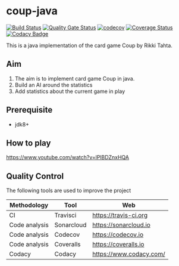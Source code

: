 # coup-java
[![Build Status](https://travis-ci.org/thomashan/coup-java.svg?branch=master)](https://travis-ci.org/thomashan/coup-java)
[![Quality Gate Status](https://sonarcloud.io/api/project_badges/measure?project=thomashan_coup-java&metric=alert_status)](https://sonarcloud.io/dashboard?id=thomashan_coup-java)
[![codecov](https://codecov.io/gh/thomashan/coup-java/branch/master/graph/badge.svg)](https://codecov.io/gh/thomashan/coup-java)
[![Coverage Status](https://coveralls.io/repos/github/thomashan/coup-java/badge.svg?branch=master)](https://coveralls.io/github/thomashan/coup-java?branch=master)
[![Codacy Badge](https://api.codacy.com/project/badge/Grade/974abb2b54ea4b6e817c703ecbad0eac)](https://www.codacy.com/manual/thomashan/coup-java?utm_source=github.com&amp;utm_medium=referral&amp;utm_content=thomashan/coup-java&amp;utm_campaign=Badge_Grade)

This is a java implementation of the card game Coup by Rikki Tahta.

## Aim
1. The aim is to implement card game Coup in java.
2. Build an AI around the statistics
3. Add statistics about the current game in play

## Prerequisite
* jdk8+

## How to play
https://www.youtube.com/watch?v=lPlBDZnxHQA

## Quality Control
The following tools are used to improve the project

| Methodology   | Tool       | Web                     |
| ---           | ---        | ---                     |
| CI            | Travisci   | https://travis-ci.org   |
| Code analysis | Sonarcloud | https://sonarcloud.io   |
| Code analysis | Codecov    | https://codecov.io      |
| Code analysis | Coveralls  | https://coveralls.io    |
| Codacy        | Codacy     | https://www.codacy.com/ |
